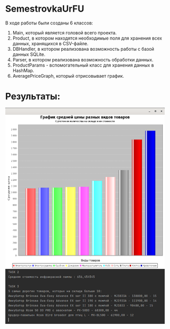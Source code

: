 # SemestrovkaUrFU
В ходе работы были созданы 6 классов:
  1. Main, который является головой всего проекта.
  2. Product, в котором находятся необходимые поля для хранения всех данных, хранящихся в CSV-файле.
  3. DBHandler, в котором реализована возможность работы с базой данных SQLite.
  4. Parser, в котором реализована возможность обработки данных.
  5. ProductParams - вспомогательный класс для хранения данных в HashMap.
  6. AveragePriceGraph, который отрисовывает график.
# Результаты:
![Image alt](https://github.com/VafinRazil/SemestrovkaUrFU/blob/master/%D0%93%D1%80%D0%B0%D1%84%D0%B8%D0%BA.png)
![Image alt](https://github.com/VafinRazil/SemestrovkaUrFU/blob/master/%D0%A0%D0%B5%D0%B7%D1%83%D0%BB%D1%8C%D1%82%D0%B0%D1%82%D1%8B.png)
